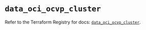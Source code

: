 # `data_oci_ocvp_cluster`

Refer to the Terraform Registry for docs: [`data_oci_ocvp_cluster`](https://registry.terraform.io/providers/hashicorp/oci/7.19.0/docs/data-sources/ocvp_cluster).
